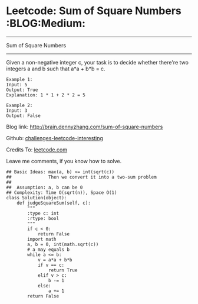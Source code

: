 # Leetcode: Sum of Square Numbers     :BLOG:Medium:


---

Sum of Square Numbers  

---

Given a non-negative integer c, your task is to decide whether there're two integers a and b such that a\*a + b\*b = c.  

    Example 1:
    Input: 5
    Output: True
    Explanation: 1 * 1 + 2 * 2 = 5

    Example 2:
    Input: 3
    Output: False

Blog link: <http://brain.dennyzhang.com/sum-of-square-numbers>  

Github: [challenges-leetcode-interesting](https://github.com/DennyZhang/challenges-leetcode-interesting/tree/master/sum-of-square-numbers)  

Credits To: [leetcode.com](https://leetcode.com/problems/sum-of-square-numbers/description)  

Leave me comments, if you know how to solve.  

    ## Basic Ideas: max(a, b) <= int(sqrt(c))
    ##              Then we convert it into a two-sum problem
    ##
    ##  Assumption: a, b can be 0
    ## Complexity: Time O(sqrt(n)), Space O(1)
    class Solution(object):
        def judgeSquareSum(self, c):
            """
            :type c: int
            :rtype: bool
            """
            if c < 0:
                return False
            import math
            a, b = 0, int(math.sqrt(c))
            # a may equals b
            while a <= b:
                v = a*a + b*b
                if v == c:
                    return True
                elif v > c:
                    b -= 1
                else:
                    a += 1
            return False